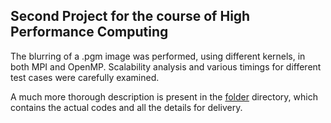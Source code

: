 ## Second Project for the course of High Performance Computing

The blurring of a .pgm image was performed, using different kernels, in both MPI and OpenMP.
Scalability analysis and various timings for different test cases were carefully examined.

A much more thorough description is present in the [folder](final) directory, which contains
the actual codes and all the details for delivery.

